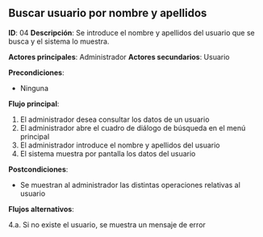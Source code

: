 ## Buscar usuario por nombre y apellidos

**ID**: 04
**Descripción**: Se introduce el nombre y apellidos del usuario que se busca y el sistema lo muestra.

**Actores principales**: Administrador
**Actores secundarios**: Usuario

**Precondiciones**:
* Ninguna

**Flujo principal**:
1. El administrador desea consultar los datos de un usuario
1. El administrador abre el cuadro de diálogo de búsqueda en el menú principal
1. El administrador introduce el nombre y apellidos del usuario
1. El sistema muestra por pantalla los datos del usuario

**Postcondiciones**:

* Se muestran al administrador las distintas operaciones relativas al usuario

**Flujos alternativos**:

4.a. Si no existe el usuario, se muestra un mensaje de error

